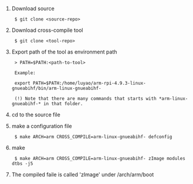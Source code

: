 1. Download source
	
		$ git clone <source-repo>

2. Download cross-compile tool

		$ git clone <tool-repo>

3. Export path of the tool as environment path

		> PATH=$PATH:<path-to-tool>

		Example:

		export PATH=$PATH:/home/luyao/arm-rpi-4.9.3-linux-gnueabihf/bin/arm-linux-gnueabihf-

		(!) Note that there are many commands that starts with *arm-linux-gnueabihf-* in that folder. 

4. cd to the source file

5. make a configuration file

		$ make ARCH=arm CROSS_COMPILE=arm-linux-gnueabihf- defconfig

6. make 

		$ make ARCH=arm CROSS_COMPILE=arm-linux-gnueabihf- zImage modules dtbs -j5

7. The compiled faile is called 'zImage' under <proj-foler>/arch/arm/boot


